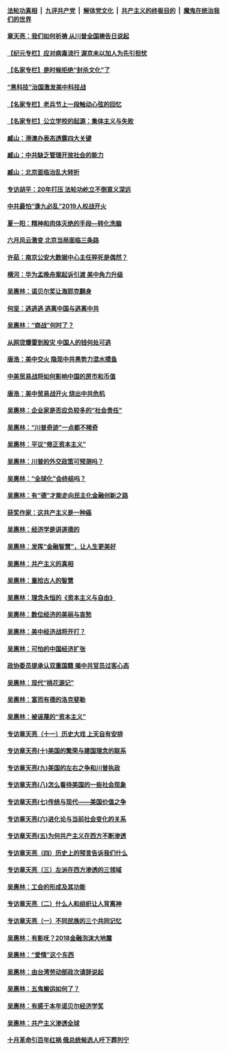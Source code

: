 

####  [法轮功真相](../../../../basic/blob/master/README.md?t=07071602) &nbsp;|&nbsp; [九评共产党](../../../../9ping.md/blob/master/README.md?t=07071602) &nbsp;|&nbsp; [解体党文化](../../../../jtdwh.md/blob/master/README.md?t=07071602)  &nbsp;|&nbsp; [共产主义的终极目的](../../../../gczydzjmd.md/blob/master/README.md?t=07071602) &nbsp;|&nbsp; [魔鬼在统治我们的世界](../../../../mgztzwmdsj.md/blob/master/README.md?t=07071602) 

#### [章天亮：我们如何祈祷 从川普全国祷告日说起](../pages/nsc423/n11944627.md?t=07071602) 

#### [【纪元专栏】应对病毒流行 渥京未以加人为先引担忧](../pages/nsc423/n11875714.md?t=07071602) 

#### [【名家专栏】是时候拒绝“封杀文化”了](../pages/nsc423/n11814093.md?t=07071602) 

#### [“黑科技”治国激发美中科技战](../pages/nsc423/n11638056.md?t=07071602) 

#### [【名家专栏】老兵节上一段触动心弦的回忆](../pages/nsc423/n11646016.md?t=07071602) 

#### [【名家专栏】公立学校的起源：集体主义与失败](../pages/nsc423/n11601833.md?t=07071602) 

#### [臧山：港澳办表态透露四大关键](../pages/nsc423/n11421628.md?t=07071602) 

#### [臧山：中共缺乏管理开放社会的能力](../pages/nsc423/n11407457.md?t=07071602) 

#### [臧山：北京面临治乱大转折](../pages/nsc423/n11406895.md?t=07071602) 

#### [专访胡平：20年打压 法轮功屹立不倒意义深远](../pages/nsc423/n11398800.md?t=07071602) 

#### [中共最怕“逢九必乱”2019人权战开火](../pages/nsc423/n11385248.md?t=07071602) 

#### [夏一阳：精神和肉体灭绝的手段—转化洗脑](../pages/nsc423/n11368250.md?t=07071602) 

#### [六月风云激变 北京当局面临三条路](../pages/nsc423/n11313668.md?t=07071602) 

#### [许茹：南京公安大数据中心主任猝死是偶然？](../pages/nsc423/n11064744.md?t=07071602) 

#### [横河：华为孟晚舟案起诉引渡 美中角力升级](../pages/nsc423/n11027230.md?t=07071602) 

#### [吴惠林：诺贝尔奖让海耶克翻身](../pages/nsc423/n10890049.md?t=07071602) 

#### [何坚：逃逃逃 逃离中国与逃离中共](../pages/nsc423/n10592891.md?t=07071602) 

#### [吴惠林：“商战”何时了？](../pages/nsc423/n10573558.md?t=07071602) 

#### [从网贷爆雷到股灾 中国人的钱何处可逃](../pages/nsc423/n10572800.md?t=07071602) 

#### [唐浩：美中交火 隐现中共黑势力混水摸鱼](../pages/nsc423/n10544040.md?t=07071602) 

#### [中美贸易战将如何影响中国的房市和币值](../pages/nsc423/n10543697.md?t=07071602) 

#### [唐浩：美中贸易战开火 烧出中共危机](../pages/nsc423/n10540126.md?t=07071602) 

#### [吴惠林：企业家是否应负较多的“社会责任”](../pages/nsc423/n10535022.md?t=07071602) 

#### [吴惠林：“川普奇迹”一点都不稀奇](../pages/nsc423/n10512808.md?t=07071602) 

#### [吴惠林：平议“修正资本主义”](../pages/nsc423/n10495724.md?t=07071602) 

#### [吴惠林：川普的外交政策可预测吗？](../pages/nsc423/n10462387.md?t=07071602) 

#### [吴惠林：“全球化”会终结吗？](../pages/nsc423/n10452838.md?t=07071602) 

#### [吴惠林：有“德”才能走向民主化金融创新之路](../pages/nsc423/n10432292.md?t=07071602) 

#### [获奖作家：这共产主义是一种癌](../pages/nsc423/n10431541.md?t=07071602) 

#### [吴惠林：经济学是讲道德的](../pages/nsc423/n10398014.md?t=07071602) 

#### [吴惠林：发挥“金融智慧”，让人生更美好](../pages/nsc423/n10375019.md?t=07071602) 

#### [吴惠林：共产主义的真相](../pages/nsc423/n10351394.md?t=07071602) 

#### [吴惠林：重拾古人的智慧](../pages/nsc423/n10337691.md?t=07071602) 

#### [吴惠林：理念永恒的《资本主义与自由》](../pages/nsc423/n10316274.md?t=07071602) 

#### [吴惠林：数位经济的美丽与哀愁](../pages/nsc423/n10292946.md?t=07071602) 

#### [吴惠林：美中经济战将开打？](../pages/nsc423/n10258825.md?t=07071602) 

#### [吴惠林：可怕的中国经济扩张](../pages/nsc423/n10219147.md?t=07071602) 

#### [政协委员提承认双重国籍 揭中共官员过客心态](../pages/nsc423/n10208809.md?t=07071602) 

#### [吴惠林：现代“桃花源记”](../pages/nsc423/n10185234.md?t=07071602) 

#### [吴惠林：富而有德的洛克斐勒](../pages/nsc423/n10142264.md?t=07071602) 

#### [吴惠林：被诬蔑的“资本主义”](../pages/nsc423/n10124816.md?t=07071602) 

#### [专访章天亮（十一）历史大戏 上天自有安排](../pages/nsc423/n10094905.md?t=07071602) 

#### [专访章天亮(十)美国的繁荣与建国理念的联系](../pages/nsc423/n10094899.md?t=07071602) 

#### [专访章天亮(九)美国的左右之争和川普执政](../pages/nsc423/n10094889.md?t=07071602) 

#### [专访章天亮(八)怎么看待美国的一些社会现象](../pages/nsc423/n10094857.md?t=07071602) 

#### [专访章天亮(七)传统与现代——美国价值之争](../pages/nsc423/n10093140.md?t=07071602) 

#### [专访章天亮(六)进化论与当前社会变化的关系](../pages/nsc423/n10092036.md?t=07071602) 

#### [专访章天亮(五)为何共产主义在西方不断渗透](../pages/nsc423/n10083620.md?t=07071602) 

#### [专访章天亮（四）历史上的预言告诉我们什么](../pages/nsc423/n10083606.md?t=07071602) 

#### [专访章天亮（三）左派在西方渗透的三领域](../pages/nsc423/n10081115.md?t=07071602) 

#### [吴惠林：工会的形成及其功能](../pages/nsc423/n10080633.md?t=07071602) 

#### [专访章天亮（二）什么人和组织让人背离神](../pages/nsc423/n10076637.md?t=07071602) 

#### [专访章天亮（一）不同民族的三个共同记忆](../pages/nsc423/n10074188.md?t=07071602) 

#### [吴惠林：有影呒？2018金融泡沫大地震](../pages/nsc423/n10040534.md?t=07071602) 

#### [吴惠林：“爱情”这个东西](../pages/nsc423/n10019423.md?t=07071602) 

#### [吴惠林：由台湾劳动部政次请辞说起](../pages/nsc423/n9979679.md?t=07071602) 

#### [吴惠林：五鬼搬运如何了？](../pages/nsc423/n9925338.md?t=07071602) 

#### [吴惠林：有感于本年诺贝尔经济学奖](../pages/nsc423/n9871883.md?t=07071602) 

#### [吴惠林：共产主义渗透全球](../pages/nsc423/n9812748.md?t=07071602) 

#### [十月革命引百年红祸 俄总统候选人吁下葬列宁](../pages/nsc423/n9810182.md?t=07071602) 

